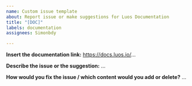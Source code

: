 ```yaml
---
name: Custom issue template
about: Report issue or make suggestions for Luos Documentation
title: "[DOC]"
labels: documentation
assignees: Simonbdy

---
```


**Insert the documentation link:**
https://docs.luos.io/...

**Describe the issue or the suggestion:**
...

**How would you fix the issue / which content would you add or delete?**
...
